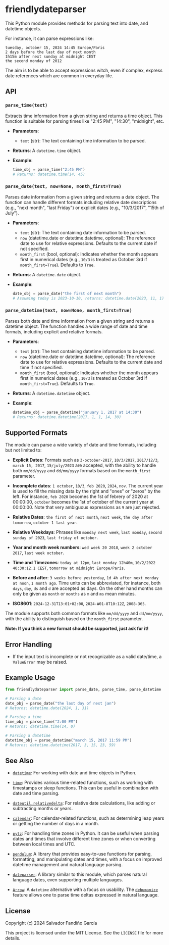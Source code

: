 # friendlydateparser

This Python module provides methods for parsing text into date, and
datetime objects.

For instance, it can parse expressions like:

    tuesday, october 15, 2024 14:45 Europe/Paris
    2 days before the last day of next month
    1h15m after next sunday at midnight CEST
    the second monday of 2012

The aim is to be able to accept expressions witch, even if complex,
express date references which are common in everyday life.

## API

### `parse_time(text)`

Extracts time information from a given string and returns a time
object. This function is suitable for parsing times like "2:45 PM",
"14:30", "midnight", etc.

- **Parameters**:
  - `text` (str): The text containing time information to be parsed.

- **Returns**: A `datetime.time` object.

- **Example**:
  ```python
  time_obj = parse_time("2:45 PM")
  # Returns: datetime.time(14, 45)
  ```

### `parse_date(text, now=None, month_first=True)`

Parses date information from a given string and returns a date
object. The function can handle different formats including relative
date descriptions (e.g., "next month", "last Friday") or explicit
dates (e.g., "10/3/2017", "15th of July").

- **Parameters**:
  - `text` (str): The text containing date information to be parsed.
  - `now` (datetime.date or datetime.datetime, optional): The
      reference date to use for relative expressions. Defaults to the
      current date if not specified.
  - `month_first` (bool, optional): Indicates whether the month
      appears first in numerical dates (e.g., `10/3` is treated as
      October 3rd if `month_first=True`). Defaults to `True`.

- **Returns**: A `datetime.date` object.

- **Example**:
  ```python
  date_obj = parse_date("the first of next month")
  # Assuming today is 2023-10-10, returns: datetime.date(2023, 11, 1)
  ```

### `parse_datetime(text, now=None, month_first=True)`

Parses both date and time information from a given string and returns
a datetime object. The function handles a wide range of date and time
formats, including explicit and relative formats.

- **Parameters**:
  - `text` (str): The text containing datetime information to be parsed.
  - `now` (datetime.date or datetime.datetime, optional): The
      reference date to use for relative expressions. Defaults to the
      current date and time if not specified.
  - `month_first` (bool, optional): Indicates whether the month
      appears first in numerical dates (e.g., `10/3` is treated as
      October 3rd if `month_first=True`). Defaults to `True`.

- **Returns**: A `datetime.datetime` object.

- **Example**:
  ```python
  datetime_obj = parse_datetime("january 1, 2017 at 14:30")
  # Returns: datetime.datetime(2017, 1, 1, 14, 30)
  ```

## Supported Formats

The module can parse a wide variety of date and time formats,
including but not limited to:

- **Explicit Dates**: Formats such as `3-october-2017`, `10/3/2017`,
  `2017/12/3`, `march 15, 2017`, `15/july/2023` are accepted, with the
  ability to handle both `mm/dd/yyyy` and `dd/mm/yyyy` formats based
  on the `month_first` parameter.

- **Incomplete dates**: `1 october`, `10/3`, `feb 2020`, `2024`,
  `nov`. The current year is used to fill the missing data by the
  right and "ones" or "zeros" by the left. For instance, `feb 2020`
  becomes the 1st of febrery of 2020 at 00:00:00, `october` becomes
  the 1st of october of the current year at 00:00:00. Note that very
  ambiguous expressions as `9` are just rejected.

- **Relative Dates**: `the first of next month`, `next week`, `the day
  after tomorrow`, `october 1 last year`.

- **Relative Weekdays**: Phrases like `monday next week`, `last
  monday`, `second sunday of 2023`, `last friday of october`.

- **Year and month week numbers**: `wed week 20 2018`, `week 2 october
  2017`, `last week october`.

- **Time and Timezones**: `today at 12pm`, `last monday 12h40m`,
  `10/2/2022 40:30:12.1 CEST`, `tomorrow at midnight Europe/Paris`.

- **Before and after**: `3 weeks before yesterday`, `1d 4h after next
  monday at noon`, `1 month ago`. Time units can be abbreviated, for
  instance, both `days`, `day`, `ds` and `d` are accepted as days. On
  the other hand months can only be given as `month` or `months` as
  `m` and `ms` mean minutes.

- **ISO8601**: `2024-12-31T13:01+02:00`, `2024-W01-8T10:12Z`,
  `2008-365`.

The module supports both common formats like `mm/dd/yyyy` and
`dd/mm/yyyy`, with the ability to distinguish based on the
`month_first` parameter.

**Note: If you think a new format should be supported, just ask for
it!**

## Error Handling

- If the input text is incomplete or not recognizable as a valid
  date/time, a `ValueError` may be raised.

## Example Usage

```python
from friendlydateparser import parse_date, parse_time, parse_datetime

# Parsing a date
date_obj = parse_date("the last day of next jan")
# Returns: datetime.date(2024, 1, 31)

# Parsing a time
time_obj = parse_time("2:00 PM")
# Returns: datetime.time(14, 0)

# Parsing a datetime
datetime_obj = parse_datetime("march 15, 2017 11:59 PM")
# Returns: datetime.datetime(2017, 3, 15, 23, 59)
```

## See Also

- [`datetime`](https://docs.python.org/3/library/datetime.html): For
  working with date and time objects in Python.

- [`time`](https://docs.python.org/3/library/time.html): Provides
  various time-related functions, such as working with timestamps or
  sleep functions. This can be useful in combination with date and
  time parsing.

- [`dateutil.relativedelta`](https://dateutil.readthedocs.io/en/stable/relativedelta.html):
  For relative date calculations, like adding or subtracting months or
  years.

- [`calendar`](https://docs.python.org/3/library/calendar.html): For
  calendar-related functions, such as determining leap years or
  getting the number of days in a month.

- [`pytz`](https://pypi.org/project/pytz/): For handling time zones in
  Python. It can be useful when parsing dates and times that involve
  different time zones or when converting between local times and UTC.

- [`pendulum`](https://pendulum.eustace.io/): A library that provides
  easy-to-use functions for parsing, formatting, and manipulating
  dates and times, with a focus on improved datetime management and
  natural language parsing.

- [`dateparser`](https://dateparser.readthedocs.io/en/latest/): A
  library similar to this module, which parses natural language
  dates, even supporting multiple languages.

- [`Arrow`](https://arrow.readthedocs.io/en/latest/): A `datetime`
  alternative with a focus on usability. The
  [`dehumanize`](https://arrow.readthedocs.io/en/latest/guide.html#dehumanize)
  feature allows one to parse time deltas expressed in natural
  language.

## License

Copyright (c) 2024 Salvador Fandiño García

This project is licensed under the MIT License. See the `LICENSE` file for more details.

